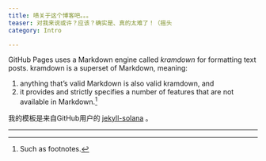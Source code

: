 ```yaml
---
title: 啧关于这个博客吧。。。
teaser: 对我来说或许？应该？确实是、真的太难了！（摇头
category: Intro

---
```


GitHub Pages uses a Markdown engine called <dfn>kramdown</dfn> for formatting text posts. kramdown is a superset of Markdown, meaning:

1. anything that’s valid Markdown is also valid kramdown, and
2. it provides and strictly specifies a number of features that are not available in Markdown.[^1] 

我的模板是来自GitHub用户的 [jekyll-solana][kds] 。

---

[^1]:
    Such as footnotes.

[kd]: http://kramdown.gettalong.org/
[rd]: https://github.com/davidfstr/rdiscount
[rc]: https://github.com/vmg/redcarpet
[kds]: https://github.com/rlue/jekyll-solana
